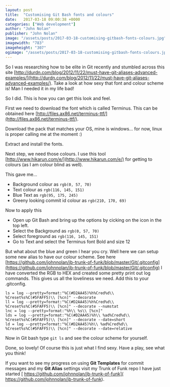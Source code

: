 ```yaml
---
layout: post
title:  "Customising Git Bash fonts and colours"
date:   2017-03-18 09:00:38 +0000
categories: ["Web development"]
author: "John Nolan"
publisher: "John Nolan"
image: "/assets/posts/2017-03-18-customising-gitbash-fonts-colours.jpg"
imagewidth: "783"
imageheight: "307"
ogimage: "/assets/posts/2017-03-18-customising-gitbash-fonts-colours.jpg"
---
```


So I was researching how to be elite in Git recently and stumbled across
 this site [http://durdn.com/blog/2012/11/22/must-have-git-aliases-advanced-examples/](http://durdn.com/blog/2012/11/22/must-have-git-aliases-advanced-examples/).
 Take a look at how sexy that font and colour scheme is! Man I needed
 it in my life bad!

So I did. This is how you can get this look and feel.

First we need to download the font which is called Terminus. This can be
 obtained here [http://files.ax86.net/terminus-ttf/](http://files.ax86.net/terminus-ttf/).

Download the pack that matches your OS, mine is windows... for now, linux is
 proper calling me at the moment :)

Extract and install the fonts.

Next step, we need those colours. I use this tool [http://www.hikarun.com/e/](http://www.hikarun.com/e/)
 for getting to colours (as I am colour blind as well).

This gave me...

* Background colour as ```rgb(0, 57, 70)```
* Text colour as ```rgb(116, 145, 151)```
* Blue Text as ```rgb(95, 175, 245)```
* Greeny looking commit id colour as ```rgb(210, 170, 69)```

Now to apply this

* Open up Git Bash and bring up the options by cicking on the icon in the top left.
* Select the Background as ```rgb(0, 57, 70)```
* Select foreground as ```rgb(116, 145, 151)```
* Go to Text and select the Terminus font Bold and size 12

But what about the blue and green I hear you cry. Well here we can
 setup some new alias to have our colour scheme. See
 here [https://github.com/johnnolan/jb-trunk-of-funk/blob/master/Git/.gitconfig](https://github.com/johnnolan/jb-trunk-of-funk/blob/master/Git/.gitconfig)
  I have converted the RGB to HEX and created some pretty print out log
  commands. This gives us all the loveliness we need. Add this to your
  .gitconfig.

```
ls = log --pretty=format:"%C(#D2AA45)%h%Cred%d\\ %Creset%s%C(#5FAFF5)\\ [%cn]" --decorate
ll = log --pretty=format:"%C(#D2AA45)%h%Cred%d\\ %Creset%s%C(#5FAFF5)\\ [%cn]" --decorate --numstat
lnc = log --pretty=format:"%h\\ %s\\ [%cn]"
lds = log --pretty=format:"%C(#D2AA45)%h\\ %ad%Cred%d\\ %Creset%s%C(#5FAFF5)\\ [%cn]" --decorate --date=short
ld = log --pretty=format:"%C(#D2AA45)%h\\ %ad%Cred%d\\ %Creset%s%C(#5FAFF5)\\ [%cn]" --decorate --date=relative
```

Now in Git bash type ```git ls``` and see the colour scheme for yourself.

Done, so lovely! Of course this is just what I find sexy. Have a play,
 see what you think!

If you want to see my progress on using **Git Templates** for commit
messages and my **Git Alias** settings visit my Trunk of Funk repo I have
just started [ https://github.com/johnnolan/jb-trunk-of-funk]( https://github.com/johnnolan/jb-trunk-of-funk).


